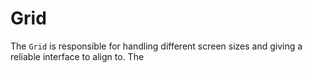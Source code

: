 # Grid

The `Grid` is responsible for handling different screen sizes and giving a reliable interface
to align to. The